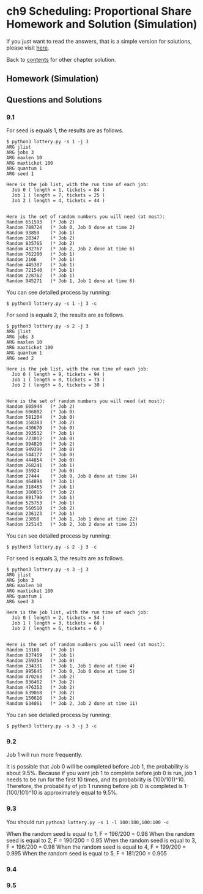 # ch9 Scheduling: Proportional Share Homework and Solution (Simulation)

If you just want to read the answers, that is a simple version for solutions, please visit [here](../solution.md).

Back to [contents](./README.md) for other chapter solution.

## Homework (Simulation)

## Questions and Solutions

### 9.1

For seed is equals 1, the results are as follows. 

```console
$ python3 lottery.py -s 1 -j 3
ARG jlist 
ARG jobs 3
ARG maxlen 10
ARG maxticket 100
ARG quantum 1
ARG seed 1

Here is the job list, with the run time of each job: 
  Job 0 ( length = 1, tickets = 84 )
  Job 1 ( length = 7, tickets = 25 )
  Job 2 ( length = 4, tickets = 44 )


Here is the set of random numbers you will need (at most):
Random 651593   (* Job 2)
Random 788724   (* Job 0, Job 0 done at time 2)
Random 93859    (* Job 1)
Random 28347    (* Job 2)
Random 835765   (* Job 2)
Random 432767   (* Job 2, Job 2 done at time 6)
Random 762280   (* Job 1)
Random 2106     (* Job 1)
Random 445387   (* Job 1)
Random 721540   (* Job 1)
Random 228762   (* Job 1)
Random 945271   (* Job 1, Job 1 done at time 6)
```

You can see detailed process by running:

```console
$ python3 lottery.py -s 1 -j 3 -c
```

For seed is equals 2, the results are as follows. 

```console
$ python3 lottery.py -s 2 -j 3
ARG jlist 
ARG jobs 3
ARG maxlen 10
ARG maxticket 100
ARG quantum 1
ARG seed 2

Here is the job list, with the run time of each job: 
  Job 0 ( length = 9, tickets = 94 )
  Job 1 ( length = 8, tickets = 73 )
  Job 2 ( length = 6, tickets = 30 )


Here is the set of random numbers you will need (at most):
Random 605944   (* Job 2)
Random 606802   (* Job 0)
Random 581204   (* Job 0)
Random 158383   (* Job 2)
Random 430670   (* Job 0)
Random 393532   (* Job 1)
Random 723012   (* Job 0)
Random 994820   (* Job 2)
Random 949396   (* Job 0)
Random 544177   (* Job 0)
Random 444854   (* Job 0)
Random 268241   (* Job 1)
Random 35924    (* Job 0)
Random 27444    (* Job 0, Job 0 done at time 14)
Random 464894   (* Job 1)
Random 318465   (* Job 1)
Random 380015   (* Job 2)
Random 891790   (* Job 1)
Random 525753   (* Job 1)
Random 560510   (* Job 2)
Random 236123   (* Job 1)
Random 23858    (* Job 1, Job 1 done at time 22)
Random 325143   (* Job 2, Job 2 done at time 23)
```

You can see detailed process by running:

```console
$ python3 lottery.py -s 2 -j 3 -c
```

For seed is equals 3, the results are as follows. 

```console
$ python3 lottery.py -s 3 -j 3
ARG jlist 
ARG jobs 3
ARG maxlen 10
ARG maxticket 100
ARG quantum 1
ARG seed 3

Here is the job list, with the run time of each job: 
  Job 0 ( length = 2, tickets = 54 )
  Job 1 ( length = 3, tickets = 60 )
  Job 2 ( length = 6, tickets = 6 )


Here is the set of random numbers you will need (at most):
Random 13168    (* Job 1)
Random 837469   (* Job 1)
Random 259354   (* Job 0)
Random 234331   (* Job 1, Job 1 done at time 4)
Random 995645   (* Job 0, Job 0 done at time 5)
Random 470263   (* Job 2)
Random 836462   (* Job 2)
Random 476353   (* Job 2)
Random 639068   (* Job 2)
Random 150616   (* Job 2)
Random 634861   (* Job 2, Job 2 done at time 11)
```

You can see detailed process by running:

```console
$ python3 lottery.py -s 3 -j 3 -c
```

### 9.2

Job 1 will run more frequently.

It is possible that Job 0 will be completed before Job 1, the probability is about 9.5%. Because if you want job 1 to complete before job 0 is run, job 1 needs to be run for the first 10 times, and its probability is (100/101)^10. Therefore, the probability of job 1 running before job 0 is completed is 1-(100/101)^10 is approximately equal to 9.5%.

### 9.3

You should run `python3 lottery.py -s 1 -l 100:100,100:100 -c`

When the random seed is equal to 1, F = 196/200 = 0.98
When the random seed is equal to 2, F = 190/200 = 0.95
When the random seed is equal to 3, F = 196/200 = 0.98
When the random seed is equal to 4, F = 199/200 = 0.995
When the random seed is equal to 5, F = 181/200 = 0.905

### 9.4



### 9.5
